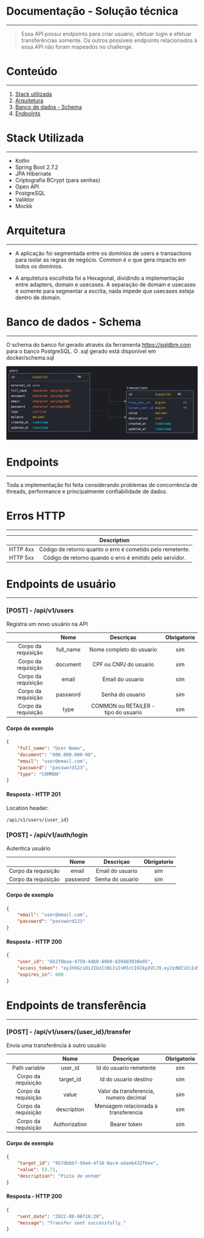 Documentação - Solução técnica
========

* * * * *

> Essa API possui endpoints para criar usuário, efetuar login e efetuar transferências somente.
> Os outros possíveis endpoints relacionados à essa API não foram mapeados no challenge.

Conteúdo
=================

* * * * *

1. [Stack utilizada](#stack-utilizada)
2. [Arquitetura](#arquitetura)
3. [Banco de dados - Schema](#banco-de-dados---schema)
4. [Endpoints](#endpoints)

Stack Utilizada
========

* * * * *

- Kotlin
- Spring Boot 2.7.2
- JPA Hibernate
- Criptografia BCrypt (para senhas)
- Open API
- PostgreSQL
- Valiktor
- Mockk

Arquitetura
========

* * * * *

- A aplicação foi segmentada entre os domínios de users e transactions para isolar as regras de negócio.
Common é o que gera impacto em todos os domínios.

- A arquitetura escolhida foi a Hexagonal, dividindo a implementação entre adapters, domain e usecases.
A separação de domain e usecases é somente para segmentar a escrita, nada impede que usecases esteja dentro de domain.

Banco de dados - Schema
========

* * * * *

O schema do banco foi gerado através da ferramenta https://sqldbm.com para o banco PostgreSQL.
O .sql gerado está disponível em docker/schema.sql

![DB](https://github.com/DiogoMurano/picpay-desafio-backend/blob/master/database.png)

Endpoints
========

* * * * *

Toda a implementação foi feita considerando problemas de concorrência de threads, performance e principalmente confiabilidade de dados.

Erros HTTP
=================

* * * * *

|          |                        Description                         |
|:--------:|:----------------------------------------------------------:|
| HTTP 4xx | Código de retorno quanto o erro é cometido pelo remetente. |
| HTTP 5xx |  Código de retorno quando o erro é emitido pelo servidor.  |

Endpoints de usuário
=================

* * * * *

### [POST] - /api/v1/users

Registra um novo usuário na API

|                     |   Nome    |              Descriçao               | Obrigatorio |
|:-------------------:|:---------:|:------------------------------------:|:-----------:|
| Corpo da requisição | full_name |       Nome completo do usuario       |     sim     |
| Corpo da requisição | document  |        CPF ou CNPJ do usuario        |     sim     |
| Corpo da requisição |   email   |           Email do usuario           |     sim     |
| Corpo da requisição | password  |           Senha do usuario           |     sim     |
| Corpo da requisição |   type    | COMMON ou RETAILER - tipo do usuario |     sim     |

#### Corpo de exemplo

```json
{
    "full_name": "User Name",
    "document": "000.000.000-00",
    "email": "user@email.com",
    "password": "password123",
    "type": "COMMON"
}
```

#### Resposta - HTTP 201

Location header:
```
/api/v1/users/{user_id}
```

### [POST] - /api/v1/auth/login

Autentica usuário

|                     |   Nome   |    Descriçao     | Obrigatorio |
|:-------------------:|:--------:|:----------------:|:-----------:|
| Corpo da requisição |  email   | Email do usuario |     sim     |
| Corpo da requisição | password | Senha do usuario |     sim     |

#### Corpo de exemplo

```json
{
    "email": "user@email.com",
    "password": "password123"
}
```

#### Resposta - HTTP 200

```json
{
    "user_id": "6b1f0baa-4759-4db0-80b9-839403930e05",
    "access_token": "eyJhbGciOiJIUzI1NiIsInR5cCI6IkpXVCJ9.eyJzdWIiOiIxMjM0NTY3ODkwIiwibmFtZSI6IkpvaG4gRG9lIiwiaWF0IjoxNTE2MjM5MDIyfQ.SflKxwRJSMeKKF2QT4fwpMeJf36POk6yJV_adQssw5c",
    "expires_in": 600
}
```

Endpoints de transferência
=================

* * * * *

### [POST] - /api/v1/users/{user_id}/transfer

Envia uma transferência à outro usuário

|                     |     Nome      |               Descriçao                | Obrigatorio |
|:-------------------:|:-------------:|:--------------------------------------:|:-----------:|
|    Path variable    |    user_id    |        Id do usuario remetente         |     sim     |
| Corpo da requisição |   target_id   |         Id do usuario destino          |     sim     |
| Corpo da requisição |     value     | Valor da transferencia, numero decimal |     sim     |
| Corpo da requisição |  description  |  Mensagem relacionada à transferencia  |     sim     |
| Corpo da requisição | Authorization |              Bearer token              |     sim     |

#### Corpo de exemplo

```json
{
    "target_id": "957dbbb7-56e4-4f18-8ac4-edae6432f6ee",
    "value": 53.71,
    "description": "Pizza de ontem"
}
```

#### Resposta - HTTP 200

```json
{
    "sent_date": "2022-08-06T18:20",
    "message": "Transfer sent successfully."
}
```
